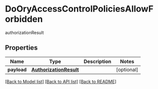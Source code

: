 # DoOryAccessControlPoliciesAllowForbidden

authorizationResult
## Properties
Name | Type | Description | Notes
------------ | ------------- | ------------- | -------------
**payload** | [**AuthorizationResult**](AuthorizationResult.md) |  | [optional] 

[[Back to Model list]](../README.md#documentation-for-models) [[Back to API list]](../README.md#documentation-for-api-endpoints) [[Back to README]](../README.md)


